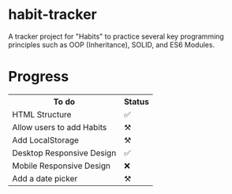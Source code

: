 # habit-tracker

A tracker project for "Habits" to practice several key programming principles such as OOP (Inheritance), SOLID, and ES6 Modules.

<h1>Progress</h1>
<table>
<tr>
<th>To do</th>
<th>Status</th>
</tr>
<tr>
<td>HTML Structure</td>
<td>✅</td>
</tr>
<tr>
<td>Allow users to add Habits</td>
<td>⚒️</td>
</tr>
<tr>
<td>Add LocalStorage</td>
<td>⚒️</td>
</tr>
<tr>
<td>Desktop Responsive Design</td>
<td>✅</td>
</tr>
<tr>
<td>Mobile Responsive Design</td>
<td>❌</td>
</tr>
<tr>
<td>Add a date picker</td>
<td>⚒️</td>
</tr>
</table>
